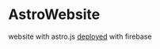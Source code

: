 # AstroWebsite
website with astro.js <a target="_blank" href="https://sklbz-web.web.app/">deployed</a> with firebase
